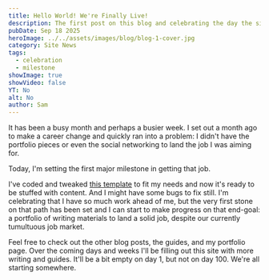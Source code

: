 ```yaml
---
title: Hello World! We're Finally Live!
description: The first post on this blog and celebrating the day the site was ready to go live! It's not done, but it exists!
pubDate: Sep 18 2025
heroImage: ../../assets/images/blog/blog-1-cover.jpg
category: Site News
tags:
  - celebration
  - milestone
showImage: true
showVideo: false
YT: No
alt: No
author: Sam
---
```

It has been a busy month and perhaps a busier week. I set out a month ago to make a career change and quickly ran into a problem: I didn't have the portfolio pieces or even the social networking to land the job I was aiming for.

Today, I'm setting the first major milestone in getting that job.

I've coded and tweaked [this template](https://github.com/guihubie/free-astro-template) to fit my needs and now it's ready to be stuffed with content. And I might have some bugs to fix still. I'm celebrating that I have so much work ahead of me, but the very first stone on that path has been set and I can start to make progress on that end-goal: a portfolio of writing materials to land a solid job, despite our currently tumultuous job market.

Feel free to check out the other blog posts, the guides, and my portfolio page. Over the coming days and weeks I'll be filling out this site with more writing and guides. It'll be a bit empty on day 1, but not on day 100. We're all starting somewhere.

